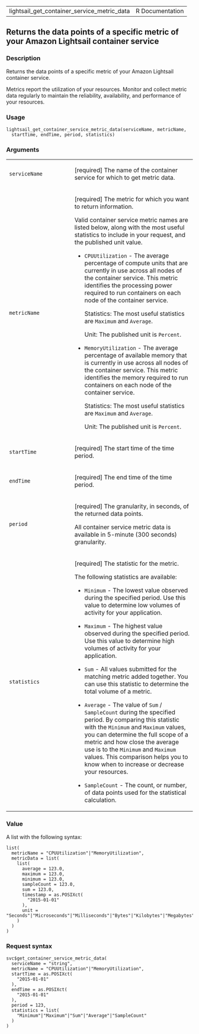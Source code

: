 <table style="width: 100%;">
<tbody>
<tr class="odd">
<td>lightsail_get_container_service_metric_data</td>
<td style="text-align: right;">R Documentation</td>
</tr>
</tbody>
</table>

## Returns the data points of a specific metric of your Amazon Lightsail container service

### Description

Returns the data points of a specific metric of your Amazon Lightsail
container service.

Metrics report the utilization of your resources. Monitor and collect
metric data regularly to maintain the reliability, availability, and
performance of your resources.

### Usage

    lightsail_get_container_service_metric_data(serviceName, metricName,
      startTime, endTime, period, statistics)

### Arguments

<table>
<colgroup>
<col style="width: 35%" />
<col style="width: 65%" />
</colgroup>
<tbody>
<tr class="odd">
<td><code
id="lightsail_get_container_service_metric_data_:_serviceName">serviceName</code></td>
<td><p>[required] The name of the container service for which to get
metric data.</p></td>
</tr>
<tr class="even">
<td><code
id="lightsail_get_container_service_metric_data_:_metricName">metricName</code></td>
<td><p>[required] The metric for which you want to return
information.</p>
<p>Valid container service metric names are listed below, along with the
most useful statistics to include in your request, and the published
unit value.</p>
<ul>
<li><p><code>CPUUtilization</code> - The average percentage of compute
units that are currently in use across all nodes of the container
service. This metric identifies the processing power required to run
containers on each node of the container service.</p>
<p>Statistics: The most useful statistics are <code>Maximum</code> and
<code>Average</code>.</p>
<p>Unit: The published unit is <code>Percent</code>.</p></li>
<li><p><code>MemoryUtilization</code> - The average percentage of
available memory that is currently in use across all nodes of the
container service. This metric identifies the memory required to run
containers on each node of the container service.</p>
<p>Statistics: The most useful statistics are <code>Maximum</code> and
<code>Average</code>.</p>
<p>Unit: The published unit is <code>Percent</code>.</p></li>
</ul></td>
</tr>
<tr class="odd">
<td><code
id="lightsail_get_container_service_metric_data_:_startTime">startTime</code></td>
<td><p>[required] The start time of the time period.</p></td>
</tr>
<tr class="even">
<td><code
id="lightsail_get_container_service_metric_data_:_endTime">endTime</code></td>
<td><p>[required] The end time of the time period.</p></td>
</tr>
<tr class="odd">
<td><code
id="lightsail_get_container_service_metric_data_:_period">period</code></td>
<td><p>[required] The granularity, in seconds, of the returned data
points.</p>
<p>All container service metric data is available in 5-minute (300
seconds) granularity.</p></td>
</tr>
<tr class="even">
<td><code
id="lightsail_get_container_service_metric_data_:_statistics">statistics</code></td>
<td><p>[required] The statistic for the metric.</p>
<p>The following statistics are available:</p>
<ul>
<li><p><code>Minimum</code> - The lowest value observed during the
specified period. Use this value to determine low volumes of activity
for your application.</p></li>
<li><p><code>Maximum</code> - The highest value observed during the
specified period. Use this value to determine high volumes of activity
for your application.</p></li>
<li><p><code>Sum</code> - All values submitted for the matching metric
added together. You can use this statistic to determine the total volume
of a metric.</p></li>
<li><p><code>Average</code> - The value of <code>Sum</code> /
<code>SampleCount</code> during the specified period. By comparing this
statistic with the <code>Minimum</code> and <code>Maximum</code> values,
you can determine the full scope of a metric and how close the average
use is to the <code>Minimum</code> and <code>Maximum</code> values. This
comparison helps you to know when to increase or decrease your
resources.</p></li>
<li><p><code>SampleCount</code> - The count, or number, of data points
used for the statistical calculation.</p></li>
</ul></td>
</tr>
</tbody>
</table>

### Value

A list with the following syntax:

    list(
      metricName = "CPUUtilization"|"MemoryUtilization",
      metricData = list(
        list(
          average = 123.0,
          maximum = 123.0,
          minimum = 123.0,
          sampleCount = 123.0,
          sum = 123.0,
          timestamp = as.POSIXct(
            "2015-01-01"
          ),
          unit = "Seconds"|"Microseconds"|"Milliseconds"|"Bytes"|"Kilobytes"|"Megabytes"|"Gigabytes"|"Terabytes"|"Bits"|"Kilobits"|"Megabits"|"Gigabits"|"Terabits"|"Percent"|"Count"|"Bytes/Second"|"Kilobytes/Second"|"Megabytes/Second"|"Gigabytes/Second"|"Terabytes/Second"|"Bits/Second"|"Kilobits/Second"|"Megabits/Second"|"Gigabits/Second"|"Terabits/Second"|"Count/Second"|"None"
        )
      )
    )

### Request syntax

    svc$get_container_service_metric_data(
      serviceName = "string",
      metricName = "CPUUtilization"|"MemoryUtilization",
      startTime = as.POSIXct(
        "2015-01-01"
      ),
      endTime = as.POSIXct(
        "2015-01-01"
      ),
      period = 123,
      statistics = list(
        "Minimum"|"Maximum"|"Sum"|"Average"|"SampleCount"
      )
    )

